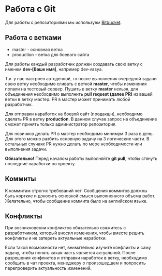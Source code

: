 # Работа с Git

Для работы с репозиториями мы используем [Bitbucket](https://bitbucket.org).

## Работа с ветками

* master - основная ветка
* production - ветка для боевого сайта

Для работы каждый разработчик должен создавать свою ветку с именем **dev-[Ваше имя]**, например dev-vasya.

Т.к. у нас настроен автодеплой, то после выполнения очередной задачи свою ветку необходимо сливать с веткой **master**, чтобы изменения попали на тестовый сервер. Пушить в ветку **master** нельзя, для объединения необходимо выполнить **pull request (далее PR)** из вашей ветки в ветку мастер. PR в мастер может принимать любой разработчик.

Для отправки наработок на боевой сайт (продакшн), необходимо сделать PR в ветку **production**. В данном случае запрос на объединение сможет принять только администратор репозитория.

Для новичков делать PR в мастер необходимо минимум 3 раза в день. Для этого можно разбить основную задачу на 3 логические части. В остальных случаях PR нужно делать по мере необходимости или выполнения задачи.

**Обязательно!** Перед началом работы выполняйте **git pull**, чтобы стянуть последние наработки по проекту.

## Коммиты

К коммитам строгих требований нет. Сообщения коммитов должны быть корткие и доносить основной смысл выполненного объема работ. Желательно, чтобы сообщение коммита было на английском языке.

## Конфликты

При возникновении конфликтов обязательно свяжитесь с разработчиком, который вносил изменения, чтобы вместе решить конфликты и не затереть актуальные наработки.

Если такой возможности нет, внимательно изучите конфликты и саму задачу, чтобы понять какая часть является актуальной. После разрешения конфликтов и отправки наработок в ветку, необходимо сообщить в чат проекта, менеджеру о произошедшем и попросить перепроверить актуальность изменений.

